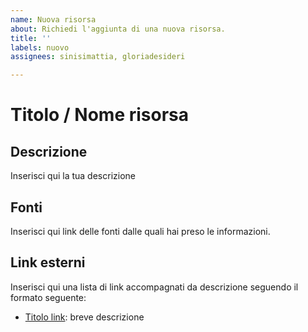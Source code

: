 ```yaml
---
name: Nuova risorsa
about: Richiedi l'aggiunta di una nuova risorsa.
title: ''
labels: nuovo
assignees: sinisimattia, gloriadesideri

---
```


# Titolo / Nome risorsa

## Descrizione
Inserisci qui la tua descrizione

## Fonti
Inserisci qui link delle fonti dalle quali hai preso le informazioni.

## Link esterni
Inserisci qui una lista di link accompagnati da descrizione seguendo il formato seguente:

- [Titolo link](url): breve descrizione
